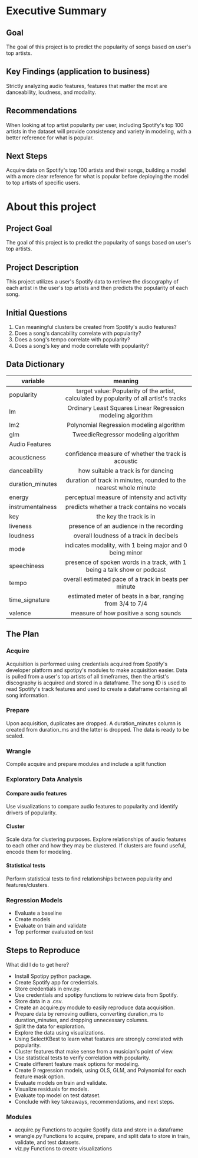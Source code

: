 # Executive Summary
## Goal
The goal of this project is to predict the popularity of songs based on user's top artists.
## Key Findings (application to business)
Strictly analyzing audio features, features that matter the most are danceability, loudness, and modality.

## Recommendations
When looking at top artist popularity per user, including Spotify's top 100 artists in the dataset will provide consistency and variety in modeling, with a better reference for what is popular.

## Next Steps
Acquire data on Spotify's top 100 artists and their songs, building a model with a more clear reference for what is popular before deploying the model to top artists of specific users.

# About this project

## Project Goal
The goal of this project is to predict the popularity of songs based on user's top artists.

## Project Description
This project utilizes a user's Spotify data to retrieve the discography of each artist in the user's top artists and then predicts the popularity of each song.

## Initial Questions
1. Can meaningful clusters be created from Spotify's audio features?
2. Does a song's dancability correlate with popularity?
3. Does a song's tempo correlate with popularity?
4. Does a song's key and mode correlate with popularity?

## Data Dictionary
| variable      | meaning       |
| ------------- |:-------------:|
|popularity|target value: Popularity of the artist, calculated by popularity of all artist's tracks|
|lm|Ordinary Least Squares Linear Regression modeling algorithm|
|lm2|Polynomial Regression modeling algorithm |
|glm|TweedieRegressor modeling algorithm|
|Audio Features|
|acousticness|confidence measure of whether the track is acoustic|
|danceability|how suitable a track is for dancing|
|duration_minutes|duration of track in minutes, rounded to the nearest whole minute|
|energy|perceptual measure of intensity and activity|
|instrumentalness|predicts whether a track contains no vocals|
|key|the key the track is in|
|liveness|presence of an audience in the recording|
|loudness|overall loudness of a track in decibels|
|mode|indicates modality, with 1 being major and 0 being minor|
|speechiness|presence of spoken words in a track, with 1 being a talk show or podcast|
|tempo|overall estimated pace of a track in beats per minute|
|time_signature|estimated meter of beats in a bar, ranging from 3/4 to 7/4|
|valence|measure of how positive a song sounds|

## The Plan
### Acquire
Acquisition is performed using credentials acquired from Spotify's developer platform and spotipy's modules to make acquisition easier. Data is pulled from a user's top artists of all timeframes, then the artist's discography is acquired and stored in a dataframe. The song ID is used to read Spotify's track features and used to create a dataframe containing all song information.

### Prepare
Upon acquisition, duplicates are dropped. A duration_minutes column is created from duration_ms and the latter is dropped. The data is ready to be scaled.

### Wrangle
Compile acquire and prepare modules and include a split function

### Exploratory Data Analysis

#### Compare audio features
Use visualizations to compare audio features to popularity and identify drivers of popularity.

#### Cluster
Scale data for clustering purposes.
Explore relationships of audio features to each other and how they may be clustered.
If clusters are found useful, encode them for modeling.

#### Statistical tests
Perform statistical tests to find relationships between popularity and features/clusters.

### Regression Models
- Evaluate a baseline
- Create models
- Evaluate on train and validate
- Top performer evaluated on test


## Steps to Reproduce
What did I do to get here?

- Install Spotipy python package.
- Create Spotify app for credentials.
- Store credentials in env.py.
- Use credentials and spotipy functions to retrieve data from Spotify.
- Store data in a .csv.
- Create an acquire.py module to easily reproduce data acquisition.
- Prepare data by removing outliers, converting duration_ms to duration_minutes, and dropping unnecessary columns.
- Split the data for exploration.
- Explore the data using visualizations.
- Using SelectKBest to learn what features are strongly correlated with popularity.
- Cluster features that make sense from a musician's point of view.
- Use statistical tests to verify correlation with popularity.
- Create different feature mask options for modeling.
- Create 9 regression models, using OLS, GLM, and Polynomial for each feature mask option.
- Evaluate models on train and validate.
- Visualize residuals for models.
- Evaluate top model on test dataset.
- Conclude with key takeaways, recommendations, and next steps.

### Modules
- acquire.py
Functions to acquire Spotify data and store in a dataframe
- wrangle.py
Functions to acquire, prepare, and split data to store in train, validate, and test datasets.
- viz.py
Functions to create visualizations
